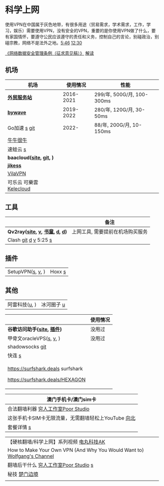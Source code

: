# 科学上网

使用VPN在中国属于灰色地带，有很多用途（贸易需求，学术需求，工作，学习，娱乐）需要使用VPN，没有安全的VPN，重要的是你使用VPN做了什么，要有家国情怀，要遵守公民应该遵守的责任和义务，控制自己的言论，别碰政治，别碰宗教，网络不是法外之地。[5:46](https://www.youtube.com/watch?v=OQQVzg1jPJc) [12:30](https://www.youtube.com/watch?v=44e\_rnvU1Pg)

[《网络数据安全管理条例（征求意见稿）》](http://www.cac.gov.cn/2021-11/14/c\_1638501991577898.htm)   [解读](https://www.youtube.com/watch?v=Y4IhpsdXeR4)

## 机场

| 机场                                                                                                       | 使用情况      | 性能                       |
| -------------------------------------------------------------------------------------------------------- | --------- | ------------------------ |
| [**外贸服务站**](https://waimaowork.me/auth/register?code=ZYXb)                                               | 2016-2021 | 299/年, 500G/月, 100-300ms |
| [**bywave**](https://bywave.art/aff.php?aff=2614)                                                        | 2019-2022 | 280/年, 120G/月, 30-50ms   |
| Go加速 [s](https://gogoo.cyou/auth/register?code=rMAF) [git](https://x-go.gitbook.io/untitled/)            | 2022-     | 88/年, 200G/月, 10-150ms   |
| [牛牛很牛](https://niuniuhenniu.net/auth/register?code=12861)                                                |           |                          |
| 速蛙云 [s](https://cloud.faster.buzz)                                                                       |           |                          |
| **baacloud(**[**site**](https://www.baacloud.com)**,** [**git**](https://github.com/baacloud/url)**, )** |           |                          |
| [**jikess**](http://www.jikess.in)                                                                       |           |                          |
| [VilaVPN](https://vilavpn.com)                                                                           |           |                          |
| 可乐云 可樂雲[Kelecloud](https://xn--fjqzfu8n.xyz/#/login)                                                     |           |                          |

## 工具

|                                                                                                                                                                                                                                                                                       | 备注                |
| ------------------------------------------------------------------------------------------------------------------------------------------------------------------------------------------------------------------------------------------------------------------------------------- | ----------------- |
| **Qv2ray(**[**site**](https://qv2ray.net)**,** [**v**](https://www.youtube.com/watch?v=fyLFgycALj0)**,** [**书童**](https://xugaoxiang.com/2020/10/17/qv2ray/)**,** [**d**](https://github.com/Qv2ray/Qv2ray/releases/)**,** [**d**](https://github.com/v2fly/v2ray-core/releases)**)** | 上网工具, 需要提前在机场购买服务 |
| Clash [git](https://github.com/Dreamacro/clash) [d](https://github.com/Dreamacro/clash/releases) [v](https://www.youtube.com/watch?v=sL2kVWJ-JbI) 5:25 [s](https://gogoo.club/user/tutorial?os=linux\&client=clash)                                                                   |                   |

## 插件

|                                                                                                                                                                         |                                                                                                             |
| ----------------------------------------------------------------------------------------------------------------------------------------------------------------------- | ----------------------------------------------------------------------------------------------------------- |
| SetupVPN([s](https://chrome.google.com/webstore/detail/setupvpn-lifetime-free-vp/oofgbpoabipfcfjapgnbbjjaenockbdp), [v](https://www.youtube.com/watch?v=9y1NXrB0hpo), ) | Hoxx [s](https://chrome.google.com/webstore/detail/hoxx-vpn-proxy/nbcojefnccbanplpoffopkoepjmhgdgh/related) |

## 其他

|                                                                                 |                                                                              |
| ------------------------------------------------------------------------------- | ---------------------------------------------------------------------------- |
| 阿雷科技([u](https://www.youtube.com/channel/UCiLtBk8dChPldOho8uTZHhQ/playlists), ) | 冰河圈子 [u](https://www.youtube.com/channel/UCNAJdckJwmOquDon17juK3w/playlists) |

|                                                                                                                                                                                                              | 使用情况 |
| ------------------------------------------------------------------------------------------------------------------------------------------------------------------------------------------------------------ | ---- |
| **谷歌访问助手(**[**site**](https://www.ggfwzs.com)**,** [**插件**](https://chrome.google.com/webstore/detail/%E8%B0%B7%E6%AD%8C%E8%AE%BF%E9%97%AE%E5%8A%A9%E6%89%8B/fjbknnledpckpbjcglogolokonffggpc?hl=zh-CN)**)** | 没用过  |
| 甲骨文oracleVPS([s](https://www.oracle.com/cn/cloud/free/), [v](https://www.youtube.com/watch?v=cNL8\_4uUnGw), )                                                                                                | 没用过  |
| shadowsocks [git](https://github.com/shadowsocks)                                                                                                                                                            |      |
| 快连 [s](https://d132o2ux0nuv2m.cloudfront.net)                                                                                                                                                                |      |
| <p><a href="https://surfshark.deals">https://surfshark.deals</a>  surfshark</p><p><a href="https://surfshark.deals/HEXAGON">https://surfshark.deals/HEXAGON</a></p>                                          |      |

| 澳门手机卡/澳门sim卡                                                                   |
| ------------------------------------------------------------------------------ |
| 合法翻墙利器 [穷人工作室Poor Studio](https://www.youtube.com/watch?v=yJp3lX3cn0w)         |
| 这张手机卡SIM卡无限流量，无需翻墙轻松上YouTube [向北](https://www.youtube.com/watch?v=UxK-XgxLRm8) |
| 套餐详情 [s](https://www.1888.com.mo/help/detail?tabCode=EASYPLUS)                 |

|                                                                                                                         |
| ----------------------------------------------------------------------------------------------------------------------- |
| 【硬核翻墙/科学上网】系列视频 [电丸科技AK](https://www.youtube.com/playlist?list=PLqybz7NWybwUgR-S6m78tfd-lV4sBvGFG)                      |
| How to Make Your Own VPN (And Why You Would Want to) [Wolfgang's Channel](https://www.youtube.com/watch?v=gxpX\_mubz2A) |
| 翻墙后干什么 [穷人工作室Poor Studio](https://www.youtube.com/watch?v=ePbvZaiPx7g) [s](https://10beasts.net/recommend/)             |
| 秘技 [楚门边境](https://www.youtube.com/watch?v=If5ww0eN--M)                                                                  |
|                                                                                                                         |
